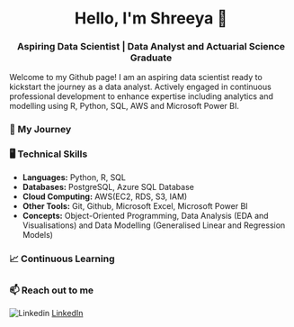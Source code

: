 <h1 align="center"> Hello, I'm Shreeya 👋 </h1> 
<h3 align="center"> Aspiring Data Scientist | Data Analyst and Actuarial Science Graduate </h3>

Welcome to my Github page! I am an aspiring data scientist ready to kickstart the journey as a data analyst. Actively engaged in continuous professional development to enhance expertise including analytics and modelling using R, Python, SQL, AWS and Microsoft Power BI.

### 🚀 My Journey


### 🖥️ Technical Skills
- __Languages:__ Python, R, SQL
- __Databases:__ PostgreSQL, Azure SQL Database
- __Cloud Computing:__ AWS(EC2, RDS, S3, IAM)
- __Other Tools:__ Git, Github, Microsoft Excel, Microsoft Power BI
- __Concepts:__ Object-Oriented Programming, Data Analysis (EDA and Visualisations) and Data Modelling (Generalised Linear and Regression Models)

### 📈 Continuous Learning

<h2 align="center"> </h2> 

### 📫 Reach out to me
![Linkedin](https://i.stack.imgur.com/gVE0j.png) [LinkedIn](http://www.linkedin.com/in/shreeya-rathod-2749022a8)
&nbsp;
